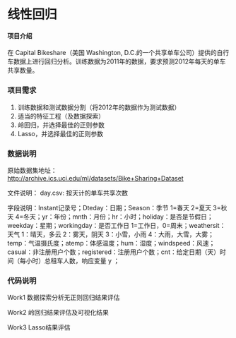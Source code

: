 # 线性回归

#### 项目介绍
在 Capital Bikeshare（美国 Washington, D.C.的一个共享单车公司）提供的自行车数据上进行回归分析。训练数据为2011年的数据，要求预测2012年每天的单车共享数量。 
 
### 项目需求

1) 训练数据和测试数据分割（将2012年的数据作为测试数据） 
2) 适当的特征工程（及数据探索）
3) 岭回归，并选择最佳的正则参数
4) Lasso，并选择最佳的正则参数
 
### 数据说明 

原始数据集地址：http://archive.ics.uci.edu/ml/datasets/Bike+Sharing+Dataset

文件说明： day.csv: 按天计的单车共享次数

字段说明：Instant记录号；Dteday：日期；Season：季节 1=春天 2=夏天 3=秋天 4=冬天；yr：年份；mnth：月份；hr：小时；holiday：是否是节假日；weekday：星期；workingday：是否工作日 1=工作日，0=周末；weathersit：天气 1：晴天，多云 2：雾天，阴天 3：小雪，小雨 4：大雨，大雪，大雾；temp：气温摄氏度；atemp：体感温度；hum：湿度；windspeed：风速；casual：非注册用户个数；registered：注册用户个数；cnt：给定日期（天）时间（每小时）总租车人数，响应变量 y ；
 
### 代码说明
Work1
数据探索分析无正则回归结果评估

Work2
岭回归结果评估及可视化结果

Work3
Lasso结果评估
